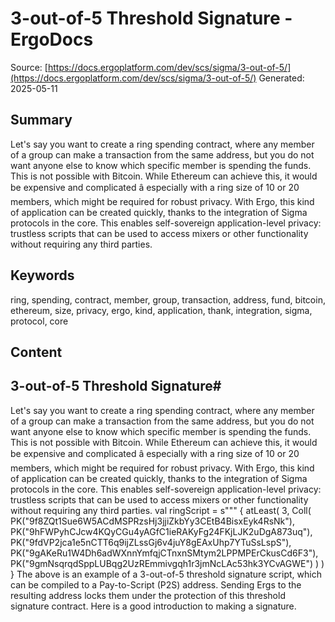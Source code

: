 # 3-out-of-5 Threshold Signature - ErgoDocs
Source: [https://docs.ergoplatform.com/dev/scs/sigma/3-out-of-5/](https://docs.ergoplatform.com/dev/scs/sigma/3-out-of-5/)
Generated: 2025-05-11

## Summary
Let's say you want to create a ring spending contract, where any member of a group can make a transaction from the same address, but you do not want anyone else to know which specific member is spending the funds. This is not possible with Bitcoin. While Ethereum can achieve this, it would be expensive and complicated â especially with a ring size of 10 or 20 members, which might be required for robust privacy. With Ergo, this kind of application can be created quickly, thanks to the integration of Sigma protocols in the core. This enables self-sovereign application-level privacy: trustless scripts that can be used to access mixers or other functionality without requiring any third parties.

## Keywords
ring, spending, contract, member, group, transaction, address, fund, bitcoin, ethereum, size, privacy, ergo, kind, application, thank, integration, sigma, protocol, core

## Content
## 3-out-of-5 Threshold Signature#
Let's say you want to create a ring spending contract, where any member of a group can make a transaction from the same address, but you do not want anyone else to know which specific member is spending the funds. This is not possible with Bitcoin. While Ethereum can achieve this, it would be expensive and complicated â especially with a ring size of 10 or 20 members, which might be required for robust privacy.
With Ergo, this kind of application can be created quickly, thanks to the integration of Sigma protocols in the core. This enables self-sovereign application-level privacy: trustless scripts that can be used to access mixers or other functionality without requiring any third parties.
val ringScript = s"""
{
atLeast(
  3, 
  Coll(
    PK("9f8ZQt1Sue6W5ACdMSPRzsHj3jjiZkbYy3CEtB4BisxEyk4RsNk"), 
    PK("9hFWPyhCJcw4KQyCGu4yAGfC1ieRAKyFg24FKjLJK2uDgA873uq"), 
    PK("9fdVP2jca1e5nCTT6q9ijZLssGj6v4juY8gEAxUhp7YTuSsLspS"), 
    PK("9gAKeRu1W4Dh6adWXnnYmfqjCTnxnSMtym2LPPMPErCkusCd6F3"),
    PK("9gmNsqrqdSppLUBqg2UzREmmivgqh1r3jmNcLAc53hk3YCvAGWE")
  )
)
}
The above is an example of a 3-out-of-5 threshold signature script, which can be compiled to a Pay-to-Script (P2S) address.
Sending Ergs to the resulting address locks them under the protection of this threshold signature contract.
Here is a good introduction to making a signature.
